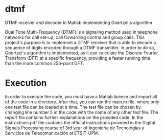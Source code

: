 # dtmf
DTMF receiver and decoder in Matlab implementing Goertzel's algorithm

Dual Tone Multi-Frequency (DTMF) is a signaling method used in telephone networks for call set-up, call forwarding control and group calls. 
This project's purpose is to implement a DTMF receiver that is able to decode a sequence of digits encoded through a DTMF transmitter. 
In order to do so, Goertzel's algorithm is implemented, as it can calculate the Discrete Fourier Transform (DFT) at a specific frequency, providing a faster running time than the more common 256-point DFT.

# Execution
In order to execute the code, you must have a Matlab license and import all of the code in a directory. After that, you can run the main.m file, where only one test file can be loaded at a time. The test file can be chosen by changing line number 5 in the code with the name of any other test file. 
The report file contains further explanations on the provided code.
In the instructions.pdf file contains the official instructions provided in the Digital Signals Processing course of 3rd year of Ingeniería de Tecnologías y Servicios de Telecomunicación at ETSIT-UPM. 
